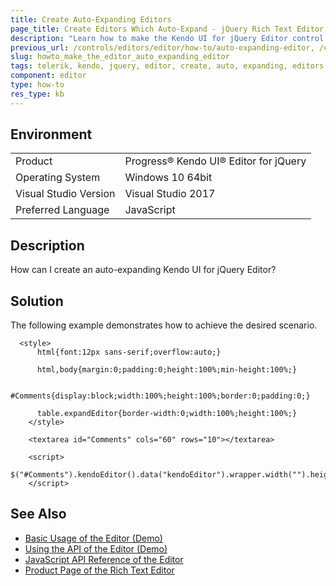 ```yaml
---
title: Create Auto-Expanding Editors
page_title: Create Editors Which Auto-Expand - jQuery Rich Text Editor
description: "Learn how to make the Kendo UI for jQuery Editor control automatically expand."
previous_url: /controls/editors/editor/how-to/auto-expanding-editor, /controls/editors/editor/how-to/appearance/auto-expanding-editor
slug: howto_make_the_editor_auto_expanding_editor
tags: telerik, kendo, jquery, editor, create, auto, expanding, editors
component: editor
type: how-to
res_type: kb
---
```


## Environment

<table>
 <tr>
  <td>Product</td>
  <td>Progress® Kendo UI® Editor for jQuery</td>
 </tr>
 <tr>
  <td>Operating System</td>
  <td>Windows 10 64bit</td>
 </tr>
 <tr>
  <td>Visual Studio Version</td>
  <td>Visual Studio 2017</td>
 </tr>
 <tr>
  <td>Preferred Language</td>
  <td>JavaScript</td>
 </tr>
</table>

## Description

How can I create an auto-expanding Kendo UI for jQuery Editor?

## Solution

The following example demonstrates how to achieve the desired scenario.

```dojo
  <style>
      html{font:12px sans-serif;overflow:auto;}

      html,body{margin:0;padding:0;height:100%;min-height:100%;}

      #Comments{display:block;width:100%;height:100%;border:0;padding:0;}

      table.expandEditor{border-width:0;width:100%;height:100%;}
    </style>

    <textarea id="Comments" cols="60" rows="10"></textarea>

    <script>
      	  $("#Comments").kendoEditor().data("kendoEditor").wrapper.width("").height("").addClass("expandEditor");
    </script>
```

## See Also

* [Basic Usage of the Editor (Demo)](https://demos.telerik.com/kendo-ui/editor/index)
* [Using the API of the Editor (Demo)](https://demos.telerik.com/kendo-ui/editor/api)
* [JavaScript API Reference of the Editor](/api/javascript/ui/editor)
* [Product Page of the Rich Text Editor](https://www.telerik.com/kendo-jquery-ui/rich-text-editor)
